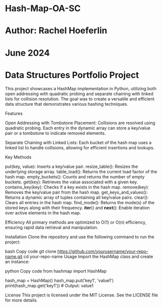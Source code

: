 # Hash-Map-OA-SC
# Author: Rachel Hoeferlin
# June 2024
# Data Structures Portfolio Project

This project showcases a HashMap implementation in Python, utilizing both open addressing with quadratic probing and separate chaining with linked lists for collision resolution. The goal was to create a versatile and efficient data structure that demonstrates various hashing techniques.

Features

Open Addressing with Tombstone Placement:
Collisions are resolved using quadratic probing.
Each entry in the dynamic array can store a key/value pair or a tombstone to indicate removed elements.

Separate Chaining with Linked Lists:
Each bucket of the hash map uses a linked list to handle collisions, allowing for efficient insertions and lookups.

Key Methods

put(key, value): Inserts a key/value pair.
resize_table(): Resizes the underlying storage array.
table_load(): Returns the current load factor of the hash map.
empty_buckets(): Counts and returns the number of empty buckets.
get(key): Retrieves the value associated with a given key.
contains_key(key): Checks if a key exists in the hash map.
remove(key): Removes the key/value pair from the hash map.
get_keys_and_values(): Returns a dynamic array of tuples containing all key/value pairs.
clear(): Clears all entries in the hash map.
find_mode(): Returns the mode(s) of the stored keys along with their frequency.
__iter__() and __next__(): Enable iteration over active elements in the hash map.

Efficiency
All primary methods are optimized to O(1) or O(n) efficiency, ensuring rapid data retrieval and manipulation.

Installation
Clone the repository and use the following command to run the project:

bash
Copy code
git clone https://github.com/yourusername/your-repo-name.git
cd your-repo-name
Usage
Import the HashMap class and create an instance:

python
Copy code
from hashmap import HashMap

hash_map = HashMap()
hash_map.put('key1', 'value1')
print(hash_map.get('key1'))  # Output: value1


License
This project is licensed under the MIT License. See the LICENSE file for more details.
